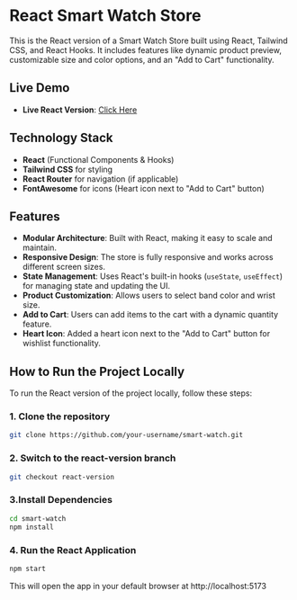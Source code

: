 # React Smart Watch Store

This is the React version of a Smart Watch Store built using React, Tailwind CSS, and React Hooks. It includes features like dynamic product preview, customizable size and color options, and an "Add to Cart" functionality.

## Live Demo

- **Live React Version**: [Click Here](https://smart-watch-react.vercel.app/)

## Technology Stack

- **React** (Functional Components & Hooks)
- **Tailwind CSS** for styling
- **React Router** for navigation (if applicable)
- **FontAwesome** for icons (Heart icon next to "Add to Cart" button)

## Features

- **Modular Architecture**: Built with React, making it easy to scale and maintain.
- **Responsive Design**: The store is fully responsive and works across different screen sizes.
- **State Management**: Uses React's built-in hooks (`useState`, `useEffect`) for managing state and updating the UI.
- **Product Customization**: Allows users to select band color and wrist size.
- **Add to Cart**: Users can add items to the cart with a dynamic quantity feature.
- **Heart Icon**: Added a heart icon next to the "Add to Cart" button for wishlist functionality.

## How to Run the Project Locally

To run the React version of the project locally, follow these steps:

### 1. Clone the repository

```bash
git clone https://github.com/your-username/smart-watch.git
```

### 2. Switch to the react-version branch

```bash
git checkout react-version
```

### 3.Install Dependencies

```bash
cd smart-watch
npm install

```

### 4. Run the React Application

```bash
npm start
```

This will open the app in your default browser at http://localhost:5173
